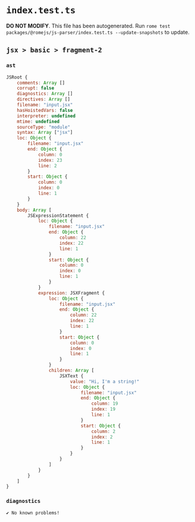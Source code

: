 # `index.test.ts`

**DO NOT MODIFY**. This file has been autogenerated. Run `rome test packages/@romejs/js-parser/index.test.ts --update-snapshots` to update.

## `jsx > basic > fragment-2`

### `ast`

```javascript
JSRoot {
	comments: Array []
	corrupt: false
	diagnostics: Array []
	directives: Array []
	filename: "input.jsx"
	hasHoistedVars: false
	interpreter: undefined
	mtime: undefined
	sourceType: "module"
	syntax: Array ["jsx"]
	loc: Object {
		filename: "input.jsx"
		end: Object {
			column: 0
			index: 23
			line: 2
		}
		start: Object {
			column: 0
			index: 0
			line: 1
		}
	}
	body: Array [
		JSExpressionStatement {
			loc: Object {
				filename: "input.jsx"
				end: Object {
					column: 22
					index: 22
					line: 1
				}
				start: Object {
					column: 0
					index: 0
					line: 1
				}
			}
			expression: JSXFragment {
				loc: Object {
					filename: "input.jsx"
					end: Object {
						column: 22
						index: 22
						line: 1
					}
					start: Object {
						column: 0
						index: 0
						line: 1
					}
				}
				children: Array [
					JSXText {
						value: "Hi, I'm a string!"
						loc: Object {
							filename: "input.jsx"
							end: Object {
								column: 19
								index: 19
								line: 1
							}
							start: Object {
								column: 2
								index: 2
								line: 1
							}
						}
					}
				]
			}
		}
	]
}
```

### `diagnostics`

```
✔ No known problems!

```
